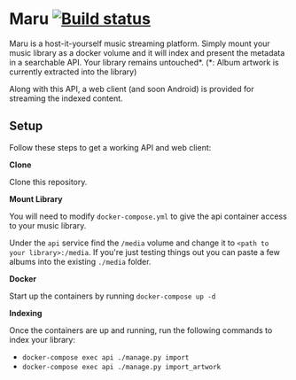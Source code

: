 # Maru [![Build status](https://badge.buildkite.com/93665fc87856b435a73715c4f49a9af1f59eee1836a4c66f46.svg)](https://buildkite.com/spiralpower/maru)
Maru is a host-it-yourself music streaming platform. Simply mount your music
library as a docker volume and it will index and present the metadata in a
searchable API. Your library remains untouched*. (*: Album artwork is currently
extracted into the library)

Along with this API, a web client (and soon Android) is provided for streaming
the indexed content.

## Setup
Follow these steps to get a working API and web client:

**Clone**

Clone this repository.


**Mount Library**

You will need to modify `docker-compose.yml` to give the api container access
to your music library.

Under the `api` service find the `/media` volume and change it to `<path to
your library>:/media`. If you're just testing things out you can paste a few
albums into the existing `./media` folder.


**Docker**

Start up the containers by running `docker-compose up -d`


**Indexing**

Once the containers are up and running, run the following commands to index
your library:
  - `docker-compose exec api ./manage.py import`
  - `docker-compose exec api ./manage.py import_artwork`

